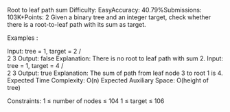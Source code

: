 Root to leaf path sum
Difficulty: EasyAccuracy: 40.79%Submissions: 103K+Points: 2
Given a binary tree and an integer target, check whether there is a root-to-leaf path with its sum as target.

Examples :

Input: tree = 1, target = 2
            /   \
          2     3
Output: false
Explanation: There is no root to leaf path with sum 2.
Input: tree = 1,  target = 4
            /   \
          2     3
Output: true
Explanation: The sum of path from leaf node 3 to root 1 is 4.
Expected Time Complexity: O(n)
Expected Auxiliary Space: O(height of tree)

Constraints:
1 ≤ number of nodes ≤ 104
1 ≤ target ≤ 106

